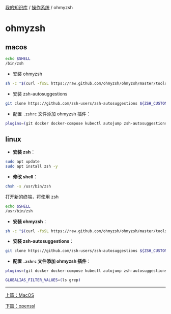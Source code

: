 [我的知识库](../README.md) / [操作系统](zz_gneratered_mdi.md) / ohmyzsh

# ohmyzsh

## macos

```bash
echo $SHELL
/bin/zsh
```

- 安装 ohmyzsh

```bash
sh -c "$(curl -fsSL https://raw.github.com/ohmyzsh/ohmyzsh/master/tools/install.sh)"
```

- 安装 zsh-autosuggestions

```bash
git clone https://github.com/zsh-users/zsh-autosuggestions ${ZSH_CUSTOM:-~/.oh-my-zsh/custom}/plugins/zsh-autosuggestions
```

- 配置 `.zshrc` 文件添加 ohmyzsh 插件：

```bash
plugins=(git docker docker-compose kubectl autojump zsh-autosuggestions)
```

## linux

- **安装 zsh**：

```bash
sudo apt update
sudo apt install zsh -y
```

- **修改 shell**：

```bash
chsh -s /usr/bin/zsh
```

打开新的终端，将使用 zsh

```bash
echo $SHELL
/usr/bin/zsh
```

- **安装 ohmyzsh**：

```bash
sh -c "$(curl -fsSL https://raw.github.com/ohmyzsh/ohmyzsh/master/tools/install.sh)"
```

- **安装 zsh-autosuggestions**：

```bash
git clone https://github.com/zsh-users/zsh-autosuggestions ${ZSH_CUSTOM:-~/.oh-my-zsh/custom}/plugins/zsh-autosuggestions
```

- **配置 `.zshrc` 文件添加 ohmyzsh 插件**：

```bash
plugins=(git docker docker-compose kubectl autojump zsh-autosuggestions globalias)

GLOBALIAS_FILTER_VALUES=(ls grep)
```

---
[上篇：MacOS](macos.md)

[下篇：openssl](openssl.md)
